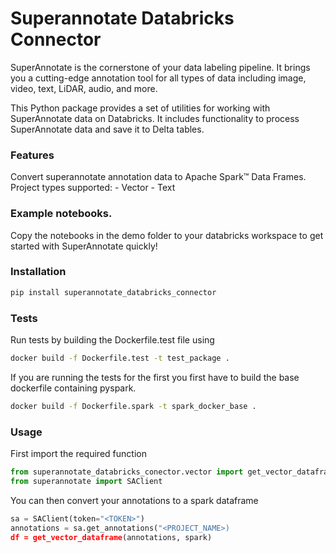 # Superannotate Databricks Connector
SuperAnnotate is the cornerstone of your data labeling pipeline. It brings you a cutting-edge annotation tool for all types of data including image, video, text, LiDAR, audio, and more.

This Python package provides a set of utilities for working with SuperAnnotate data on Databricks. It includes functionality to process SuperAnnotate data and save it to Delta tables.


### Features
Convert superannotate annotation data to Apache Spark&trade; Data Frames. 
Project types supported:
    - Vector
    - Text



### Example notebooks.
Copy the notebooks in the demo folder to your databricks workspace to get started with SuperAnnotate quickly!

### Installation
```bash
pip install superannotate_databricks_connector
``` 

### Tests

Run tests by building the Dockerfile.test file using

```bash
docker build -f Dockerfile.test -t test_package .
```

If you are running the tests for the first you first have to build the base dockerfile containing pyspark.

```bash
docker build -f Dockerfile.spark -t spark_docker_base .
```

### Usage
First import the required function

```python
from superannotate_databricks_conector.vector import get_vector_dataframe
from superannotate import SAClient
```

You can then convert your annotations to a spark dataframe

```python
sa = SAClient(token="<TOKEN>")
annotations = sa.get_annotations("<PROJECT_NAME>)
df = get_vector_dataframe(annotations, spark)
```


